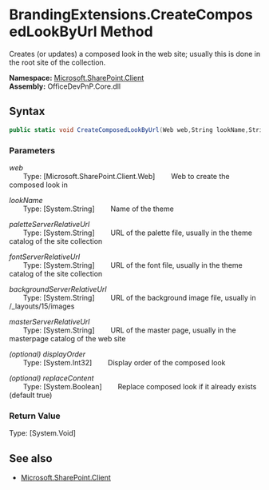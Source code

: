 # BrandingExtensions.CreateComposedLookByUrl Method  
Creates (or updates) a composed look in the web site; usually this is done in the root site of the collection.  

**Namespace:** [Microsoft.SharePoint.Client](Microsoft.SharePoint.Client.md)  
**Assembly:** OfficeDevPnP.Core.dll  
## Syntax
```C#
public static void CreateComposedLookByUrl(Web web,String lookName,String paletteServerRelativeUrl,String fontServerRelativeUrl,String backgroundServerRelativeUrl,String masterServerRelativeUrl,Int32 displayOrder,Boolean replaceContent)
```
### Parameters
*web*  
&emsp;&emsp;Type: [Microsoft.SharePoint.Client.Web] 
&emsp;&emsp;Web to create the composed look in  
  
*lookName*  
&emsp;&emsp;Type: [System.String] 
&emsp;&emsp;Name of the theme  
  
*paletteServerRelativeUrl*  
&emsp;&emsp;Type: [System.String] 
&emsp;&emsp;URL of the palette file, usually in the theme catalog of the site collection  
  
*fontServerRelativeUrl*  
&emsp;&emsp;Type: [System.String] 
&emsp;&emsp;URL of the font file, usually in the theme catalog of the site collection  
  
*backgroundServerRelativeUrl*  
&emsp;&emsp;Type: [System.String] 
&emsp;&emsp;URL of the background image file, usually in /_layouts/15/images  
  
*masterServerRelativeUrl*  
&emsp;&emsp;Type: [System.String] 
&emsp;&emsp;URL of the master page, usually in the masterpage catalog of the web site  
  
*(optional) displayOrder*  
&emsp;&emsp;Type: [System.Int32] 
&emsp;&emsp;Display order of the composed look  
  
*(optional) replaceContent*  
&emsp;&emsp;Type: [System.Boolean] 
&emsp;&emsp;Replace composed look if it already exists (default true)  
  
### Return Value
Type: [System.Void]  

## See also
- [Microsoft.SharePoint.Client](Microsoft.SharePoint.Client.md)
